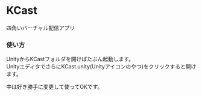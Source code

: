 # KCast
四角いバーチャル配信アプリ



### 使い方
UnityからKCastフォルダを開けばたぶん起動します。  
UnityエディタでさらにKCast.unity(Unityアイコンのやつ)をクリックすると開けます。



中は好き勝手に変更して使ってOKです。
